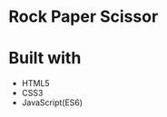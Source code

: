 #  Rock Paper Scissor

# Built with 
<ul>
<li>HTML5</li>
<li>CSS3</li>
<li>JavaScript(ES6)</li>
</ul>
